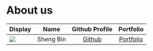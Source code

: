 # About us

Display |   Name    | Github Profile | Portfolio 
--------|:---------:|:--------------:|:---------:
![](https://via.placeholder.com/100.png?text=Photo) | Sheng Bin | [Github](https://github.com/ShengBin-101) | [Portfolio](https://shengbin-101.github.io/portfolio-site/)
